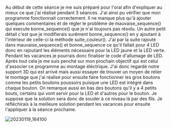 Au début de cette séance je me suis préparé pour l'oral afin d'expliquer au mieux ce que j'ai réalisé pendant 3 séances.
J'ai ainsi pu vérifier que mon programme fonctionnait correctement. Il ne manque plus qu'à ajouter quelques commentaires
et de régler le problème de mauvaise_sequence() qui execute bonne_sequence() que je n'ai toujours pas résolu. Un autre
petit détail c'est que je modifierais surêment bonne_sequence() en y ajoutant à l'intérieur de celle-ci la méthode 
suite_couleur(). J'ai par la suite rajouté dans mauvaise_sequence() et bonne_sequence ce qu'il fallait pour 4 LED donc en
rajoutant les éléments nécessaire pour la LED jaune et la LED verte. Pendant les vacances je pourrais donc finaliser le 
code d'allumage de LED. Après tout cela je me suis penché sur mon prochain objectif qui est celui d'associer ce programme 
au montage éléctrique. J'ai donc regardé notre support 3D qui est arrivé mais aussi essayer de trouver un moyen de relier
le montage que j'ai réalisé pour ensuite faire fonctionner les gros boutons comme les petits boutons poussoirs puisque une 
LED est intégré dans chaque bouton. On remarque aussi en bas des boutons qu'il y a 4 petits bouts, certains qui vont servir 
pour la LED et d'autres pour le bouton. Je suppose que la solution sera donc de souder à ce niveau là par des fils. Je 
réfléchirais à la meilleure solution pendant les vacances pour ensuite l'appliquer à la séance prochaine.

![20230119_164100](https://user-images.githubusercontent.com/120502024/213494586-fdbd57b3-36aa-4baf-bd3e-1aa91ff375de.jpg)
